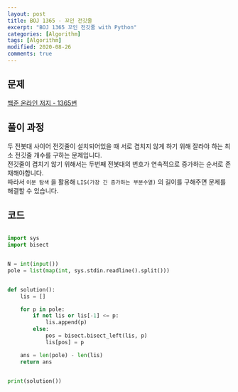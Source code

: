 ```yaml
---
layout: post
title: BOJ 1365 - 꼬인 전깃줄
excerpt: "BOJ 1365 꼬인 전깃줄 with Python"
categories: [Algorithm]
tags: [Algorithm]
modified: 2020-08-26
comments: true
---
```


## 문제
[백준 온라인 저지 - 1365번](https://www.acmicpc.net/problem/1365)


## 풀이 과정
두 전봇대 사이어 전깃줄이 설치되어있을 때 서로 겹치지 않게 하기 위해 잘라야 하는 최소 전깃줄 개수를 구하는 문제입니다. <br>
전깃줄이 겹치기 않기 위해서는 두번째 전봇대의 번호가 연속적으로 증가하는 순서로 존재해야합니다. <br>
따라서 `이분 탐색` 을 활용해 `LIS(가장 긴 증가하는 부분수열)` 의 길이를 구해주면 문제를 해결할 수 있습니다. <br>


## 코드

~~~ python

import sys
import bisect


N = int(input())
pole = list(map(int, sys.stdin.readline().split()))


def solution():
    lis = []

    for p in pole:
        if not lis or lis[-1] <= p:
            lis.append(p)
        else:
            pos = bisect.bisect_left(lis, p)
            lis[pos] = p

    ans = len(pole) - len(lis)
    return ans


print(solution())

~~~